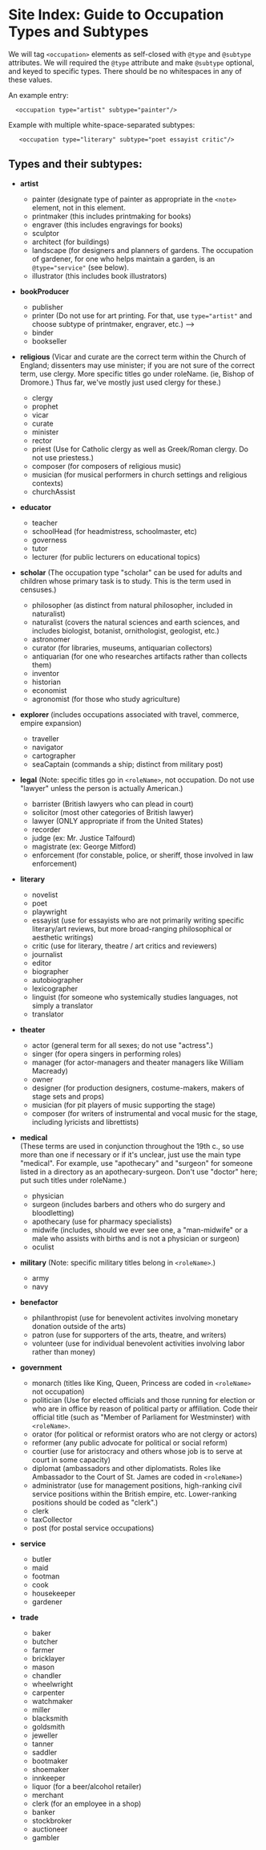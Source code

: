 # Site Index: Guide to Occupation Types and Subtypes 

We will tag `<occupation>` elements as self-closed with `@type` and `@subtype` attributes. We will required the `@type` attribute and make `@subtype` optional, and keyed to specific types. There should be no whitespaces in any of these values.

An example entry: 

```
  <occupation type="artist" subtype="painter"/>
```

Example with multiple white-space-separated subtypes:

```
   <occupation type="literary" subtype="poet essayist critic"/>
```

## Types and their subtypes:

* **artist**

    * painter (designate type of painter as appropriate in the `<note>` element, not in this element. 
    * printmaker (this includes printmaking for books)
    * engraver (this includes engravings for books)
    * sculptor
    * architect (for buildings)
    * landscape (for designers and planners of gardens. The occupation of gardener, for one who helps maintain a garden, is an `@type="service"` (see below).
    * illustrator (this includes book illustrators)


* **bookProducer**

    * publisher
    * printer (Do not use for art printing. For that, use `type="artist"` and choose subtype of printmaker, engraver, etc.) -->
    * binder
    * bookseller

                      
* **religious**
(Vicar and curate are the correct term within the Church of England; dissenters may use minister; if you are not sure of the correct term, use clergy. More specific titles go under roleName. (ie, Bishop of Dromore.) Thus far, we've mostly just used clergy for these.)

    * clergy
    * prophet
    * vicar
    * curate
    * minister
    * rector 
    * priest (Use for Catholic clergy as well as Greek/Roman clergy. Do not use priestess.)
    * composer (for composers of religious music)
    * musician (for musical performers in church settings and religious contexts)
    * churchAssist

* **educator** 

    * teacher
    * schoolHead (for headmistress, schoolmaster, etc)
    * governess
    * tutor
    * lecturer (for public lecturers on educational topics)

        
* **scholar** 
(The occupation type "scholar" can be used for adults and children whose primary task is to study. This is the term used in censuses.)

    * philosopher (as distinct from natural philosopher, included in naturalist)
    * naturalist (covers the natural sciences and earth sciences, and includes biologist, botanist, ornithologist, geologist, etc.)
    * astronomer
    * curator (for libraries, museums, antiquarian collectors)
    * antiquarian (for one who researches artifacts rather than collects them)
    * inventor
    * historian
    * economist
    * agronomist (for those who study agriculture)

      
* **explorer**  (includes occupations associated with travel, commerce, empire expansion) 

    * traveller 
    * navigator
    * cartographer
    * seaCaptain (commands a ship; distinct from military post)


* **legal** (Note: specific titles go in `<roleName>`, not occupation. Do not use "lawyer" unless the person is actually American.)

    * barrister (British lawyers who can plead in court)
    * solicitor (most other categories of British lawyer)
    * lawyer (ONLY appropriate if from the United States) 
    * recorder
    * judge (ex: Mr. Justice Talfourd)
    * magistrate (ex: George Mitford)
    * enforcement (for constable, police, or sheriff, those involved in law enforcement)

                    
* **literary** 

    * novelist
    * poet
    * playwright
    * essayist (use for essayists who are not primarily writing specific literary/art reviews, but more broad-ranging philosophical or aesthetic writings)
    * critic (use for literary, theatre / art critics and reviewers)
    * journalist
    * editor
    * biographer
    * autobiographer
    * lexicographer
    * linguist (for someone who systemically studies languages, not simply a translator
    * translator


* **theater**  

    * actor (general term for all sexes; do not use "actress".)
    * singer (for opera singers in performing roles)
    * manager (for actor-managers and theater managers like William Macready)
    * owner 
    * designer (for production designers, costume-makers, makers of stage sets and props)
    * musician (for pit players of music supporting the stage)
    * composer (for writers of instrumental and vocal music for the stage, including lyricists and librettists)

                                          
* **medical**  
(These terms are used in conjunction throughout the 19th c., so use more than one if necessary or if it's unclear, just use the main type "medical". For example,  use "apothecary" and "surgeon" for someone listed in a directory as an apothecary-surgeon. Don't use "doctor" here; put such titles under roleName.)
    * physician
    * surgeon (includes barbers and others who do surgery and bloodletting)
    * apothecary (use for pharmacy specialists)
    * midwife (includes, should we ever see one, a "man-midwife" or a male who assists with births and is not a physician or surgeon)
    * oculist

                              
* **military**  (Note: specific military titles belong in `<roleName>`.)

    * army
    * navy

                                        
* **benefactor** 

    * philanthropist (use for benevolent activites involving monetary donation outside of the arts)
    * patron (use for supporters of the arts, theatre, and writers) 
    * volunteer (use for individual benevolent activities involving labor rather than money)
    

                                  
* **government** 

    * monarch (titles like King, Queen, Princess are coded in `<roleName>` not occupation)
    * politician (Use for elected officials and those running for election or who are in office by reason of political party or affiliation. Code their official title (such as "Member of Parliament for Westminster) with `<roleName>`.
    * orator (for political or reformist orators who are not clergy or actors)
    * reformer (any public advocate for political or social reform)
    * courtier (use for aristocracy and others whose job is to serve at court in some capacity)
    * diplomat (ambassadors and other diplomatists. Roles like Ambassador to the Court of St. James are coded in `<roleName>`)
    * administrator (use for management positions, high-ranking civil service positions within the British empire, etc. Lower-ranking positions should be coded as "clerk".)
    * clerk 
    * taxCollector
    * post (for postal service occupations)

                                        
* **service**   

    * butler
    * maid
    * footman
    * cook
    * housekeeper
    * gardener

                                
* **trade**  

    * baker
    * butcher
    * farmer
    * bricklayer
    * mason
    * chandler
    * wheelwright
    * carpenter
    * watchmaker
    * miller
    * blacksmith
    * goldsmith
    * jeweller
    * tanner
    * saddler
    * bootmaker
    * shoemaker
    * innkeeper
    * liquor (for a beer/alcohol retailer)
    * merchant
    * clerk (for an employee in a shop)
    * banker
    * stockbroker
    * auctioneer
    * gambler
